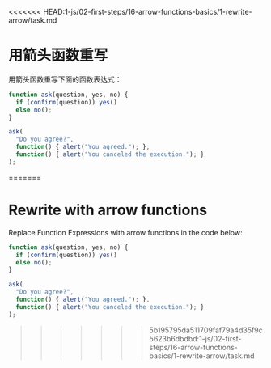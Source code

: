 <<<<<<< HEAD:1-js/02-first-steps/16-arrow-functions-basics/1-rewrite-arrow/task.md

# 用箭头函数重写

用箭头函数重写下面的函数表达式：

```js run
function ask(question, yes, no) {
  if (confirm(question)) yes()
  else no();
}

ask(
  "Do you agree?",
  function() { alert("You agreed."); },
  function() { alert("You canceled the execution."); }
);
```
=======

# Rewrite with arrow functions

Replace Function Expressions with arrow functions in the code below:

```js run
function ask(question, yes, no) {
  if (confirm(question)) yes()
  else no();
}

ask(
  "Do you agree?",
  function() { alert("You agreed."); },
  function() { alert("You canceled the execution."); }
);
```
>>>>>>> 5b195795da511709faf79a4d35f9c5623b6dbdbd:1-js/02-first-steps/16-arrow-functions-basics/1-rewrite-arrow/task.md
